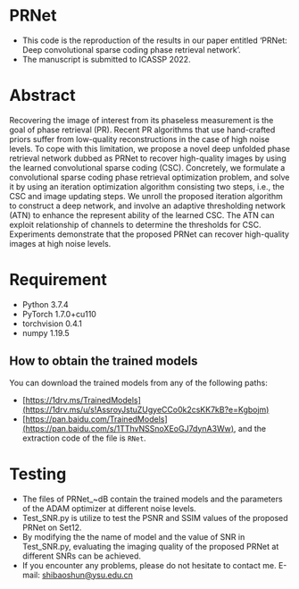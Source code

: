 # PRNet
* This code is the reproduction of the results in our paper entitled ‘PRNet: Deep convolutional sparse coding phase retrieval network’.
* The manuscript is submitted to ICASSP 2022.
# Abstract
Recovering the image of interest from its phaseless measurement is the goal of phase retrieval (PR). Recent PR algorithms that use hand-crafted priors suffer from low-quality reconstructions in the case of high noise levels. To cope with this limitation, we propose a novel deep unfolded phase retrieval network dubbed as PRNet to recover high-quality images by using the learned convolutional sparse coding (CSC). Concretely, we formulate a convolutional sparse coding phase retrieval optimization problem, and solve it by using an iteration optimization algorithm consisting two steps, i.e., the CSC and image updating steps. We unroll the proposed iteration algorithm to construct a deep network, and involve an adaptive thresholding network (ATN) to enhance the represent ability of the learned CSC. The ATN can exploit relationship of channels to determine the thresholds for CSC. Experiments demonstrate that the proposed PRNet can recover high-quality images at high noise levels.

# Requirement
* Python 3.7.4
* PyTorch 1.7.0+cu110
* torchvision 0.4.1
* numpy 1.19.5
## How to obtain the trained models
You can download the trained models from any of the following paths:
* [https://1drv.ms/TrainedModels](https://1drv.ms/u/s!AssroyJstuZUgyeCCo0k2csKK7kB?e=Kgbojm)
* [https://pan.baidu.com/TrainedModels](https://pan.baidu.com/s/1TThvNSSnoXEoGJ7dynA3Ww),  and the extraction code of the file is `RNet`.
# Testing
* The files of PRNet_~dB contain the trained models and the parameters of the ADAM optimizer at different noise levels.
* Test_SNR.py is utilize to test the PSNR and SSIM values of the proposed PRNet on Set12.
* By modifying the the name of model and the value of SNR in Test_SNR.py, evaluating the imaging quality of the proposed PRNet at different SNRs can be achieved.
* If you encounter any problems, please do not hesitate to contact me.
E-mail: shibaoshun@ysu.edu.cn
